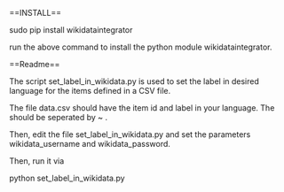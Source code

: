 ==INSTALL==

sudo pip install wikidataintegrator

run the above command to install the python module wikidataintegrator.


==Readme==

The script set_label_in_wikidata.py is used to set the label in desired language for the items defined in a CSV file.

The file data.csv should have the item id and label in your language. The should be seperated by ~ .

Then, edit the file set_label_in_wikidata.py and set the parameters wikidata_username and wikidata_password.

Then, run it via

python set_label_in_wikidata.py
